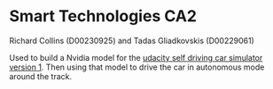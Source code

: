 # Smart Technologies CA2
Richard Collins (D00230925) and Tadas Gliadkovskis (D00229061)

Used to build a Nvidia model for the [udacity self driving car simulator version 1](https://github.com/udacity/self-driving-car-sim).
Then using that model to drive the car in autonomous mode around the track.
